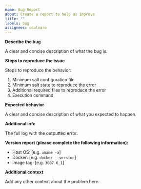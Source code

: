 ```yaml
---
name: Bug Report
about: Create a report to help us improve
title: ""
labels: bug
assignees: cdalvaro
---
```


**Describe the bug**

A clear and concise description of what the bug is.

**Steps to reproduce the issue**

Steps to reproduce the behavior:

1. Minimum salt configuration file
2. Minimum salt state to reproduce the error
3. Additional required files to reproduce the error
4. Execution command

**Expected behavior**

A clear and concise description of what you expected to happen.

**Additional info**

The full log with the outputted error.

**Version report (please complete the following information):**

- Host OS: [e.g. `uname -a`]
- Docker: [e.g. `docker --version`]
- Image tag: [e.g. `3007.6_1`]

**Additional context**

Add any other context about the problem here.
